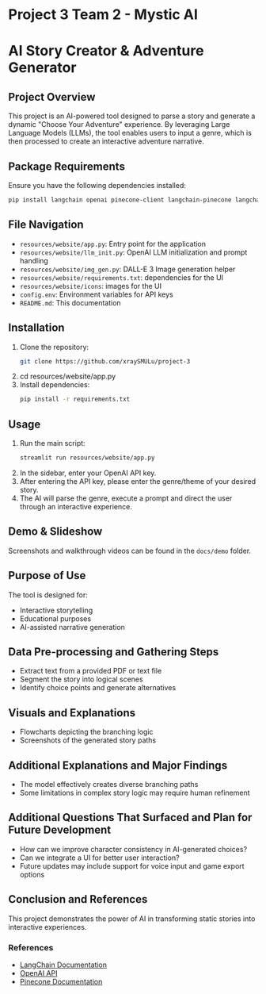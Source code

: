 # **Project 3 Team 2 - Mystic AI**
# AI Story Creator & Adventure Generator

## Project Overview
This project is an AI-powered tool designed to parse a story and generate a dynamic "Choose Your Adventure" experience. By leveraging Large Language Models (LLMs), the tool enables users to input a genre, which is then processed to create an interactive adventure narrative. 

## Package Requirements
Ensure you have the following dependencies installed:
```bash
pip install langchain openai pinecone-client langchain-pinecone langchain-openai python-dotenv pypdf
```

## File Navigation
- `resources/website/app.py`: Entry point for the application
- `resources/website/llm_init.py`: OpenAI LLM initialization and prompt handling
- `resources/website/img_gen.py`: DALL-E 3 Image generation helper
- `resources/website/requirements.txt`: dependencies for the UI
- `resources/website/icons`: images for the UI
- `config.env`: Environment variables for API keys
- `README.md`: This documentation

## Installation
1. Clone the repository:
   ```bash
   git clone https://github.com/xraySMULu/project-3
   ```
2. cd resources/website/app.py
2. Install dependencies:
   ```bash
   pip install -r requirements.txt
   ```

## Usage
1. Run the main script:
   ```bash
   streamlit run resources/website/app.py
   ```
2. In the sidebar, enter your OpenAI API key.
3. After entering the API key, please enter the genre/theme of your desired story. 
4. The AI will parse the genre, execute a prompt and direct the user through an interactive experience.

## Demo & Slideshow
Screenshots and walkthrough videos can be found in the `docs/demo` folder.

## Purpose of Use
The tool is designed for:
- Interactive storytelling
- Educational purposes
- AI-assisted narrative generation

## Data Pre-processing and Gathering Steps
- Extract text from a provided PDF or text file
- Segment the story into logical scenes
- Identify choice points and generate alternatives

## Visuals and Explanations
- Flowcharts depicting the branching logic
- Screenshots of the generated story paths

## Additional Explanations and Major Findings
- The model effectively creates diverse branching paths
- Some limitations in complex story logic may require human refinement

## Additional Questions That Surfaced and Plan for Future Development
- How can we improve character consistency in AI-generated choices?
- Can we integrate a UI for better user interaction?
- Future updates may include support for voice input and game export options

## Conclusion and References
This project demonstrates the power of AI in transforming static stories into interactive experiences. 

### References
- [LangChain Documentation](https://python.langchain.com/)
- [OpenAI API](https://platform.openai.com/docs/)
- [Pinecone Documentation](https://www.pinecone.io/)
